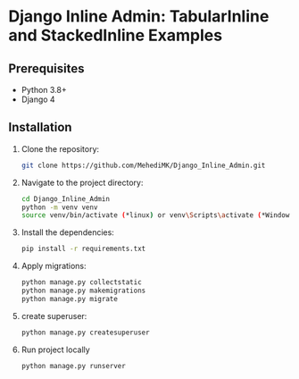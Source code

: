 # Django Inline Admin: TabularInline and StackedInline Examples

## Prerequisites

- Python 3.8+
- Django 4

## Installation

1. Clone the repository:

   ```bash
   git clone https://github.com/MehediMK/Django_Inline_Admin.git
   ```

2. Navigate to the project directory:

   ```bash
   cd Django_Inline_Admin
   python -m venv venv
   source venv/bin/activate (*linux) or venv\Scripts\activate (*Windows)
   ```

3. Install the dependencies:

   ```bash
   pip install -r requirements.txt
   ```

4. Apply migrations:

   ```bash
   python manage.py collectstatic
   python manage.py makemigrations
   python manage.py migrate
   ```
5. create superuser:

   ```bash
   python manage.py createsuperuser
   ```

6. Run project locally
   ```bash
   python manage.py runserver
   ```